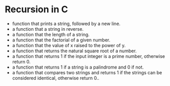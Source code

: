 # Recursion in C
* function that prints a string, followed by a new line.
* a function that <prints> a string in reverse.
* a function that <returns> the length of a string.
* a function that <returns> the factorial of a given number.
* a function that <returns> the value of x raised to the power of y.
* a function that returns the natural square root of a number.
* a function that returns 1 if the input integer is a prime number, otherwise return 0.
* a function that returns 1 if a string is a palindrome and 0 if not.
* a function that compares two strings and returns 1 if the strings can be considered identical, otherwise return 0..
